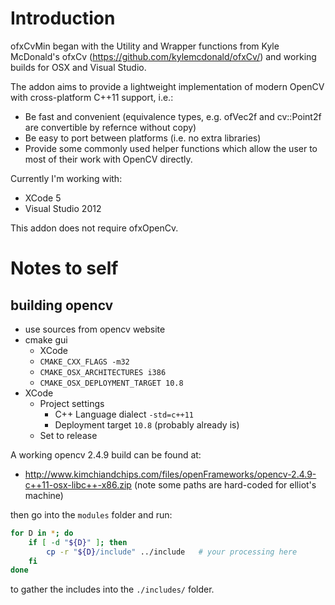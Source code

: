 # Introduction

ofxCvMin began with the Utility and Wrapper functions from Kyle McDonald's ofxCv (https://github.com/kylemcdonald/ofxCv/) and working builds for OSX and Visual Studio.

The addon aims to provide a lightweight implementation of modern OpenCV with cross-platform C++11 support, i.e.:

* Be fast and convenient (equivalence types, e.g. ofVec2f and cv::Point2f are convertible by refernce without copy)
* Be easy to port between platforms (i.e. no extra libraries)
* Provide some commonly used helper functions which allow the user to most of their work with OpenCV directly.

Currently I'm working with:
* XCode 5
* Visual Studio 2012

This addon does not require ofxOpenCv. 

# Notes to self

## building opencv

* use sources from opencv website
* cmake gui
	* XCode
	* `CMAKE_CXX_FLAGS -m32`
	* `CMAKE_OSX_ARCHITECTURES i386`
	* `CMAKE_OSX_DEPLOYMENT_TARGET 10.8`
* XCode
	* Project settings
		* C++ Language dialect `-std=c++11`
		* Deployment target `10.8` (probably already is)
	* Set to release

A working opencv 2.4.9 build can be found at:
* http://www.kimchiandchips.com/files/openFrameworks/opencv-2.4.9-c++11-osx-libc++-x86.zip
(note some paths are hard-coded for elliot's machine)

then go into the `modules` folder and run:

```bash
for D in *; do
    if [ -d "${D}" ]; then
        cp -r "${D}/include" ../include   # your processing here
    fi
done
```

to gather the includes into the `./includes/` folder.

